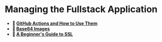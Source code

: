 # Managing the Fullstack Application
* **📖 [GitHub Actions and How to Use Them](https://codeworksacademy.com/fs-student-guide/resources/wk8-9/05-Github-Actions)**
* **📖 [Base64 Images](https://codeworksacademy.com/fs-student-guide/resources/wk8-9/06-Base64)**
* **📖 [A Beginner's Guide to SSL](https://codeworksacademy.com/fs-student-guide/resources/wk8-9/07-SSL)**
